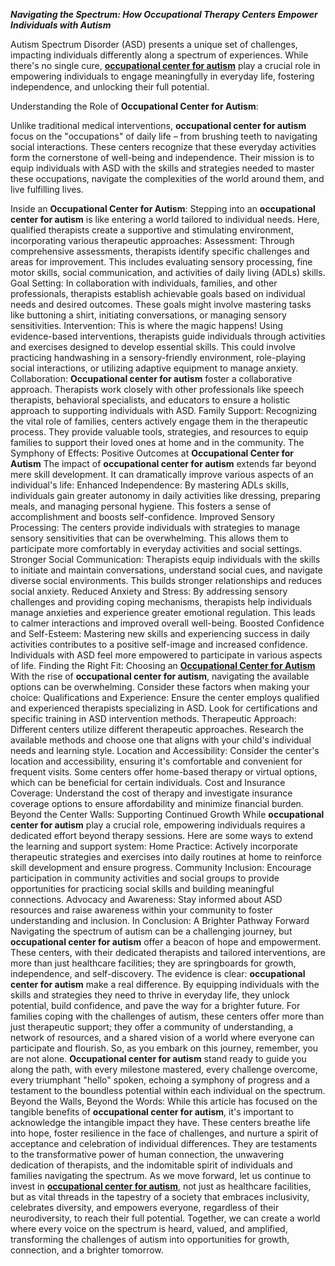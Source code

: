 ***Navigating the Spectrum: How Occupational Therapy Centers Empower Individuals with Autism***

Autism Spectrum Disorder (ASD) presents a unique set of challenges, impacting individuals differently along a spectrum of experiences. While there's no single cure, **[occupational  center for autism](https://www.butterflylearnings.com/)** play a crucial role in empowering individuals to engage meaningfully in everyday life, fostering independence, and unlocking their full potential.

Understanding the Role of **Occupational Center for Autism**:

Unlike traditional medical interventions, **occupational center for autism** focus on the "occupations" of daily life – from brushing teeth to navigating social interactions. These centers recognize that these everyday activities form the cornerstone of well-being and independence. Their mission is to equip individuals with ASD with the skills and strategies needed to master these occupations, navigate the complexities of the world around them, and live fulfilling lives.

Inside an **Occupational Center for Autism**:
Stepping into an **occupational center for autism** is like entering a world tailored to individual needs. Here, qualified therapists create a supportive and stimulating environment, incorporating various therapeutic approaches:
Assessment: Through comprehensive assessments, therapists identify specific challenges and areas for improvement. This includes evaluating sensory processing, fine motor skills, social communication, and activities of daily living (ADLs) skills.
Goal Setting: In collaboration with individuals, families, and other professionals, therapists establish achievable goals based on individual needs and desired outcomes. These goals might involve mastering tasks like buttoning a shirt, initiating conversations, or managing sensory sensitivities.
Intervention: This is where the magic happens! Using evidence-based interventions, therapists guide individuals through activities and exercises designed to develop essential skills. This could involve practicing handwashing in a sensory-friendly environment, role-playing social interactions, or utilizing adaptive equipment to manage anxiety.
Collaboration: **Occupational center for autism** foster a collaborative approach. Therapists work closely with other professionals like speech therapists, behavioral specialists, and educators to ensure a holistic approach to supporting individuals with ASD.
Family Support: Recognizing the vital role of families, centers actively engage them in the therapeutic process. They provide valuable tools, strategies, and resources to equip families to support their loved ones at home and in the community.
The Symphony of Effects: Positive Outcomes at **Occupational Center for Autism**
The impact of **occupational center for autism** extends far beyond mere skill development. It can dramatically improve various aspects of an individual's life:
Enhanced Independence: By mastering ADLs skills, individuals gain greater autonomy in daily activities like dressing, preparing meals, and managing personal hygiene. This fosters a sense of accomplishment and boosts self-confidence.
Improved Sensory Processing: The centers provide individuals with strategies to manage sensory sensitivities that can be overwhelming. This allows them to participate more comfortably in everyday activities and social settings.
Stronger Social Communication: Therapists equip individuals with the skills to initiate and maintain conversations, understand social cues, and navigate diverse social environments. This builds stronger relationships and reduces social anxiety.
Reduced Anxiety and Stress: By addressing sensory challenges and providing coping mechanisms, therapists help individuals manage anxieties and experience greater emotional regulation. This leads to calmer interactions and improved overall well-being.
Boosted Confidence and Self-Esteem: Mastering new skills and experiencing success in daily activities contributes to a positive self-image and increased confidence. Individuals with ASD feel more empowered to participate in various aspects of life.
Finding the Right Fit: Choosing an **[Occupational Center for Autism](https://www.butterflylearnings.com/)**
With the rise of **occupational center for autism**, navigating the available options can be overwhelming. Consider these factors when making your choice:
Qualifications and Experience: Ensure the center employs qualified and experienced therapists specializing in ASD. Look for certifications and specific training in ASD intervention methods.
Therapeutic Approach: Different centers utilize different therapeutic approaches. Research the available methods and choose one that aligns with your child's individual needs and learning style.
Location and Accessibility: Consider the center's location and accessibility, ensuring it's comfortable and convenient for frequent visits. Some centers offer home-based therapy or virtual options, which can be beneficial for certain individuals.
Cost and Insurance Coverage: Understand the cost of therapy and investigate insurance coverage options to ensure affordability and minimize financial burden.
Beyond the Center Walls: Supporting Continued Growth
While **occupational center for autism** play a crucial role, empowering individuals requires a dedicated effort beyond therapy sessions. Here are some ways to extend the learning and support system:
Home Practice: Actively incorporate therapeutic strategies and exercises into daily routines at home to reinforce skill development and ensure progress.
Community Inclusion: Encourage participation in community activities and social groups to provide opportunities for practicing social skills and building meaningful connections.
Advocacy and Awareness: Stay informed about ASD resources and raise awareness within your community to foster understanding and inclusion.
In Conclusion: A Brighter Pathway Forward
Navigating the spectrum of autism can be a challenging journey, but **occupational center for autism** offer a beacon of hope and empowerment. These centers, with their dedicated therapists and tailored interventions, are more than just healthcare facilities; they are springboards for growth, independence, and self-discovery.
The evidence is clear: **occupational center for autism** make a real difference. By equipping individuals with the skills and strategies they need to thrive in everyday life, they unlock potential, build confidence, and pave the way for a brighter future. For families coping with the challenges of autism, these centers offer more than just therapeutic support; they offer a community of understanding, a network of resources, and a shared vision of a world where everyone can participate and flourish.
So, as you embark on this journey, remember, you are not alone. **Occupational center for autism** stand ready to guide you along the path, with every milestone mastered, every challenge overcome, every triumphant "hello" spoken, echoing a symphony of progress and a testament to the boundless potential within each individual on the spectrum.
Beyond the Walls, Beyond the Words:
While this article has focused on the tangible benefits of **occupational center for autism**, it's important to acknowledge the intangible impact they have. These centers breathe life into hope, foster resilience in the face of challenges, and nurture a spirit of acceptance and celebration of individual differences. They are testaments to the transformative power of human connection, the unwavering dedication of therapists, and the indomitable spirit of individuals and families navigating the spectrum.
As we move forward, let us continue to invest in **[occupational center for autism](https://www.butterflylearnings.com/)**, not just as healthcare facilities, but as vital threads in the tapestry of a society that embraces inclusivity, celebrates diversity, and empowers everyone, regardless of their neurodiversity, to reach their full potential. Together, we can create a world where every voice on the spectrum is heard, valued, and amplified, transforming the challenges of autism into opportunities for growth, connection, and a brighter tomorrow.
